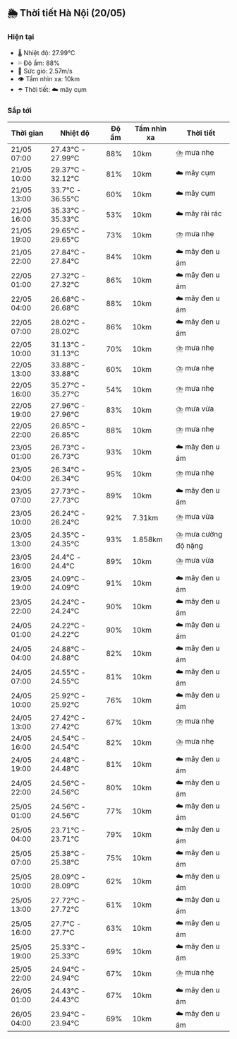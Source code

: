 ## 🌦️ Thời tiết Hà Nội (20/05)

### Hiện tại

- 🌡️ Nhiệt độ: 27.99℃
- 💦 Độ ẩm: 88%
- 💨 Sức gió: 2.57m/s
- 👁️ Tầm nhìn xa: 10km
- ☂️ Thời tiết: ☁️ mây cụm

### Sắp tới

| Thời gian | Nhiệt độ | Độ ẩm | Tầm nhìn xa | Thời tiết |
| --- | --- | --- | --- | --- |
| 21/05 07:00 | 27.43℃ - 27.99℃ | 88% | 10km | ⛈️ mưa nhẹ |
| 21/05 10:00 | 29.37℃ - 32.12℃ | 81% | 10km | ☁️ mây cụm |
| 21/05 13:00 | 33.7℃ - 36.55℃ | 60% | 10km | ☁️ mây cụm |
| 21/05 16:00 | 35.33℃ - 35.33℃ | 53% | 10km | ☁️ mây rải rác |
| 21/05 19:00 | 29.65℃ - 29.65℃ | 73% | 10km | ⛈️ mưa nhẹ |
| 21/05 22:00 | 27.84℃ - 27.84℃ | 84% | 10km | ☁️ mây đen u ám |
| 22/05 01:00 | 27.32℃ - 27.32℃ | 86% | 10km | ☁️ mây đen u ám |
| 22/05 04:00 | 26.68℃ - 26.68℃ | 88% | 10km | ☁️ mây đen u ám |
| 22/05 07:00 | 28.02℃ - 28.02℃ | 86% | 10km | ☁️ mây đen u ám |
| 22/05 10:00 | 31.13℃ - 31.13℃ | 70% | 10km | ⛈️ mưa nhẹ |
| 22/05 13:00 | 33.88℃ - 33.88℃ | 60% | 10km | ⛈️ mưa nhẹ |
| 22/05 16:00 | 35.27℃ - 35.27℃ | 54% | 10km | ⛈️ mưa nhẹ |
| 22/05 19:00 | 27.96℃ - 27.96℃ | 83% | 10km | ⛈️ mưa vừa |
| 22/05 22:00 | 26.85℃ - 26.85℃ | 88% | 10km | ⛈️ mưa nhẹ |
| 23/05 01:00 | 26.73℃ - 26.73℃ | 93% | 10km | ☁️ mây đen u ám |
| 23/05 04:00 | 26.34℃ - 26.34℃ | 95% | 10km | ⛈️ mưa nhẹ |
| 23/05 07:00 | 27.73℃ - 27.73℃ | 89% | 10km | ☁️ mây đen u ám |
| 23/05 10:00 | 26.24℃ - 26.24℃ | 92% | 7.31km | ⛈️ mưa vừa |
| 23/05 13:00 | 24.35℃ - 24.35℃ | 93% | 1.858km | ⛈️ mưa cường độ nặng |
| 23/05 16:00 | 24.4℃ - 24.4℃ | 89% | 10km | ⛈️ mưa vừa |
| 23/05 19:00 | 24.09℃ - 24.09℃ | 91% | 10km | ☁️ mây đen u ám |
| 23/05 22:00 | 24.24℃ - 24.24℃ | 90% | 10km | ☁️ mây đen u ám |
| 24/05 01:00 | 24.22℃ - 24.22℃ | 90% | 10km | ☁️ mây đen u ám |
| 24/05 04:00 | 24.88℃ - 24.88℃ | 82% | 10km | ☁️ mây đen u ám |
| 24/05 07:00 | 24.55℃ - 24.55℃ | 81% | 10km | ☁️ mây đen u ám |
| 24/05 10:00 | 25.92℃ - 25.92℃ | 76% | 10km | ☁️ mây đen u ám |
| 24/05 13:00 | 27.42℃ - 27.42℃ | 67% | 10km | ⛈️ mưa nhẹ |
| 24/05 16:00 | 24.54℃ - 24.54℃ | 82% | 10km | ⛈️ mưa nhẹ |
| 24/05 19:00 | 24.48℃ - 24.48℃ | 81% | 10km | ☁️ mây đen u ám |
| 24/05 22:00 | 24.56℃ - 24.56℃ | 80% | 10km | ☁️ mây đen u ám |
| 25/05 01:00 | 24.56℃ - 24.56℃ | 77% | 10km | ☁️ mây đen u ám |
| 25/05 04:00 | 23.71℃ - 23.71℃ | 79% | 10km | ☁️ mây đen u ám |
| 25/05 07:00 | 25.38℃ - 25.38℃ | 75% | 10km | ☁️ mây đen u ám |
| 25/05 10:00 | 28.09℃ - 28.09℃ | 62% | 10km | ☁️ mây đen u ám |
| 25/05 13:00 | 27.72℃ - 27.72℃ | 61% | 10km | ☁️ mây đen u ám |
| 25/05 16:00 | 27.7℃ - 27.7℃ | 63% | 10km | ☁️ mây đen u ám |
| 25/05 19:00 | 25.33℃ - 25.33℃ | 69% | 10km | ☁️ mây đen u ám |
| 25/05 22:00 | 24.94℃ - 24.94℃ | 67% | 10km | ⛈️ mưa nhẹ |
| 26/05 01:00 | 24.43℃ - 24.43℃ | 67% | 10km | ☁️ mây đen u ám |
| 26/05 04:00 | 23.94℃ - 23.94℃ | 69% | 10km | ☁️ mây đen u ám |
